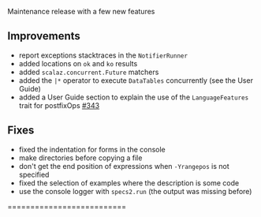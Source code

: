 Maintenance release with a few new features

## Improvements

 * report exceptions stacktraces in the `NotifierRunner`
 * added locations on `ok` and `ko` results
 * added `scalaz.concurrent.Future` matchers
 * added the `|*` operator to execute `DataTables` concurrently (see the User Guide)
 * added a User Guide section to explain the use of the `LanguageFeatures` trait for postfixOps [#343](https://github.com/etorreborre/specs2/issues/343)
 
## Fixes

 * fixed the indentation for forms in the console
 * make directories before copying a file
 * don't get the end position of expressions when `-Yrangepos` is not specified
 * fixed the selection of examples where the description is some code
 * use the console logger with `specs2.run` (the output was missing before)

==========================

